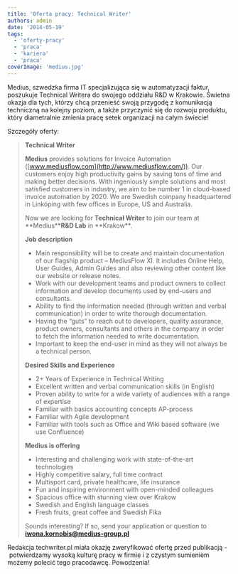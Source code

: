 ```yaml
---
title: 'Oferta pracy: Technical Writer'
authors: admin
date: '2014-05-19'
tags:
  - 'oferty-pracy'
  - 'praca'
  - 'kariera'
  - 'praca'
coverImage: 'medius.jpg'
---
```


Medius, szwedzka firma IT specjalizująca się w automatyzacji faktur, poszukuje
Technical Writera do swojego oddziału R&D w Krakowie. Świetna okazja dla tych,
którzy chcą przenieść swoją przygodę z komunikacją techniczną na kolejny poziom,
a także przyczynić się do rozwoju produktu, który diametralnie zmienia pracę
setek organizacji na całym świecie!

<!--truncate-->

Szczegóły oferty:

> **Technical Writer**
>
> **Medius** provides solutions for Invoice Automation
> ([www.mediusflow.com](http://www.mediusflow.com/)). Our customers enjoy high
> productivity gains by saving tons of time and making better decisions. With
> ingeniously simple solutions and most satisfied customers in industry, we aim
> to be number 1 in cloud-based invoice automation by 2020. We are Swedish
> company headquartered in Linköping with few offices in Europe, US and
> Australia.
>
> Now we are looking for **Technical Writer** to join our team at
> **Medius\*\***R&D Lab** in **Krakow\*\*.
>
> **Job description**
>
> - Main responsibility will be to create and maintain documentation of our
>   flagship product – MediusFlow XI. It includes Online Help, User Guides,
>   Admin Guides and also reviewing other content like our website or release
>   notes.
> - Work with our development teams and product owners to collect information
>   and develop documents used by end-users and consultants.
> - Ability to find the information needed (through written and verbal
>   communication) in order to write thorough documentation.
> - Having the “guts” to reach out to developers, quality assurance, product
>   owners, consultants and others in the company in order to fetch the
>   information needed to write documentation.
> - Important to keep the end-user in mind as they will not always be a
>   technical person.
>
> **Desired Skills and Experience**
>
> - 2+ Years of Experience in Technical Writing
> - Excellent written and verbal communication skills (in English)
> - Proven ability to write for a wide variety of audiences with a range of
>   expertise
> - Familiar with basics accounting concepts AP-process
> - Familiar with Agile development
> - Familiar with tools such as Office and Wiki based software (we use
>   Confluence)
>
> **Medius is offering**
>
> - Interesting and challenging work with state-of-the-art technologies
> - Highly competitive salary, full time contract
> - Multisport card, private healthcare, life insurance
> - Fun and inspiring environment with open-minded colleagues
> - Spacious office with stunning view over Krakow
> - Swedish and English language classes
> - Fresh fruits, great coffee and Swedish Fika
>
> Sounds interesting? If so, send your application or question to
> [**iwona.kornobis@medius-group.pl**](mailto:iwona.kornobis@medius-group.pl)

Redakcja techwriter.pl miała okazję zweryfikować ofertę przed publikacją -
 potwierdzamy wysoką kulturę pracy w firmie i z czystym sumieniem możemy polecić
tego pracodawcę. Powodzenia!
